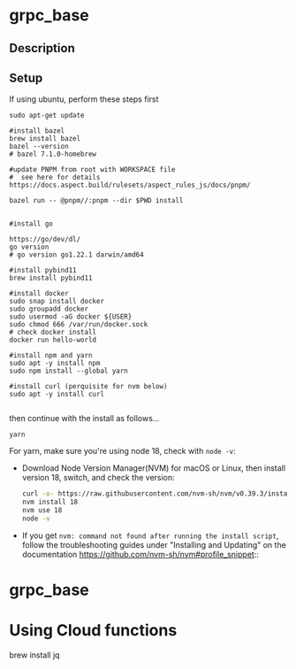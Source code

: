 # grpc_base

## Description

## Setup

If using ubuntu, perform these steps first

```
sudo apt-get update

#install bazel
brew install bazel
bazel --version 
# bazel 7.1.0-homebrew

#update PNPM from root with WORKSPACE file
#  see here for details https://docs.aspect.build/rulesets/aspect_rules_js/docs/pnpm/

bazel run -- @pnpm//:pnpm --dir $PWD install


#install go

https://go/dev/dl/
go version 
# go version go1.22.1 darwin/amd64

#install pybind11
brew install pybind11

#install docker
sudo snap install docker
sudo groupadd docker
sudo usermod -aG docker ${USER}
sudo chmod 666 /var/run/docker.sock
# check docker install
docker run hello-world

#install npm and yarn
sudo apt -y install npm
sudo npm install --global yarn

#install curl (perquisite for nvm below)
sudo apt -y install curl


```

then continue with the install as follows...

```
yarn
```

For yarn, make sure you're using node 18, check with `node -v`:

- Download Node Version Manager(NVM) for macOS or Linux, then install version 18, switch, and check the version:
  ```bash
  curl -o- https://raw.githubusercontent.com/nvm-sh/nvm/v0.39.3/install.sh | bash
  nvm install 18
  nvm use 18
  node -v
  ```
- If you get `nvm: command not found after running the install script`, follow the troubleshooting guides under "Installing and Updating" on the documentation https://github.com/nvm-sh/nvm#profile_snippet::

# grpc_base

# Using Cloud functions

brew install jq
